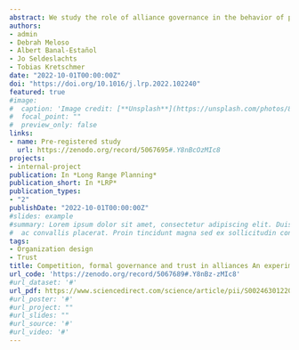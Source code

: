 ```yaml
---
abstract: We study the role of alliance governance in the behavior of partners in alliances with different degrees of competition. Using data from a lab experiment on 1,009 alliances and 31,662 partners' choices, we explore whether and how alliances succeed in different competitive scenarios, contingent on the use of formal governance mechanisms (termination clauses) and the number of partners in the alliance. We find that trust, an informal governance mechanism, emerges as a complement to formal governance in order to establish success in our experimental alliances, especially when competition is high. In particular, we document the significance of “trust-building” in initial stages and “trust repair” in later stages of our experimental alliances.
authors:
- admin
- Debrah Meloso 
- Albert Banal-Estañol  
- Jo Seldeslachts 
- Tobias Kretschmer
date: "2022-10-01T00:00:00Z"
doi: "https://doi.org/10.1016/j.lrp.2022.102240"
featured: true
#image:
#  caption: 'Image credit: [**Unsplash**](https://unsplash.com/photos/844IhAz4Xfk)'
#  focal_point: ""
#  preview_only: false
links:
- name: Pre-registered study
  url: https://zenodo.org/record/5067695#.Y8nBcOzMIc8
projects:
- internal-project
publication: In *Long Range Planning*
publication_short: In *LRP*
publication_types:
- "2"
publishDate: "2022-10-01T00:00:00Z"
#slides: example
#summary: Lorem ipsum dolor sit amet, consectetur adipiscing elit. Duis posuere tellus
#  ac convallis placerat. Proin tincidunt magna sed ex sollicitudin condimentum.
tags:
- Organization design
- Trust
title: Competition, formal governance and trust in alliances An experimental study
url_code: 'https://zenodo.org/record/5067689#.Y8nBz-zMIc8'
#url_dataset: '#'
url_pdf: https://www.sciencedirect.com/science/article/pii/S0024630122000590
#url_poster: '#'
#url_project: ""
#url_slides: ""
#url_source: '#'
#url_video: '#'
---
```


<!-- {{% alert note %}}
 Insert content **here**  and add information about the `conference`.
 {{% /alert %}}



